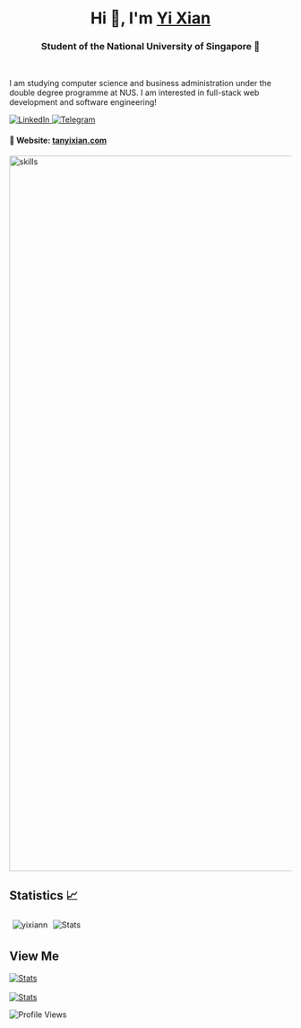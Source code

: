 <h1 align="center">Hi 👋, I'm <a href="https://tanyixian.com">Yi Xian</a></h1>
<h3 align="center">Student of the National University of Singapore 🌟</h3>

<br>

I am studying computer science and business administration under the double degree programme at NUS. I am interested in full-stack web development and software engineering!

<a href="https://www.linkedin.com/in/tan-yi-xian/">
  <img src="https://img.shields.io/badge/LinkedIn-0077b5?style=flat&logo=linkedin" alt="LinkedIn" />
</a>
<a href="https://t.me/yixianns">
  <img src="https://img.shields.io/badge/Telegram-0088cc?style=flat&logo=telegram" alt="Telegram" />
</a>

<h4 align="Left"> 🔗 Website:  <a href="https://tanyixian.com" target="_blank">tanyixian.com</a> </h4>

<img width="1275" alt="skills" src="https://github.com/yixiann/yixiann/assets/78332456/565fa37d-7502-447f-836c-6996399ce0cd">

<h2 align="Left">Statistics 📈 </h2>

<!-- <img style="padding: 0.4em" align="center" src="https://github-readme-stats.vercel.app/api?username=yixiann&show_icons=true&locale=en&theme=dark"  alt="Stats" /> -->
<img style="padding: 0.4em" align="center" src="https://github-readme-streak-stats.herokuapp.com/?user=yixiann&theme=dark" alt="yixiann" />
<img align="center" src="https://github-readme-stats.vercel.app/api/top-langs?username=yixiann&show_icons=true&locale=en&layout=compact&theme=dark" alt="Stats" />

<h2 align="Left">View Me </h2>
<a href="https://github.com/yixiann/cognito-dashboard" target="_blank" rel="noreferrer" onclick="window.open('http://www.google.com');">
    <img align="center" src="https://github-readme-stats.vercel.app/api/pin?username=yixiann&repo=cognito-dashboard&title_color=fff&icon_color=f9f9f9&text_color=9f9f9f&bg_color=151515" alt="Stats" />
<br/><br/>
<a href="https://github.com/yixiann/task-management" target="_blank" rel="noreferrer" onclick="window.open('http://www.google.com');">
    <img align="center" src="https://github-readme-stats.vercel.app/api/pin?username=yixiann&repo=task-management&title_color=fff&icon_color=f9f9f9&text_color=9f9f9f&bg_color=151515" alt="Stats" />
</a>

&NewLine;

<img src="https://komarev.com/ghpvc/?username=yixiann&style=flat" alt="Profile Views"/>
